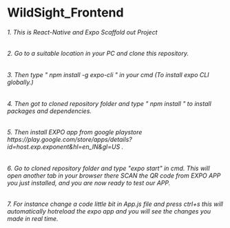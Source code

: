 # WildSight_Frontend

<h6>1. This is React-Native and Expo Scaffold out Project</h6>
<h6>2. Go to a suitable location in your PC and clone this repository.</h6>
<h6>3. Then type " npm install -g expo-cli " in your cmd  (To install expo CLI globally.)</h6>
<h6>4. Then got to cloned repository folder and type " npm install " to install packages and dependencies.</h6>
<h6>5. Then install EXPO app from google playstore https://play.google.com/store/apps/details?id=host.exp.exponent&hl=en_IN&gl=US . </h6>
<h6>6. Go to cloned repository folder and type "expo start" in cmd. This will open another tab in your browser there SCAN the QR code from EXPO APP you just  installed, and you are now ready to test our APP.</h6>
<h6>7. For instance change a code little bit in App.js file and press ctrl+s this will automatically hotreload the expo app and you will see the changes you made in real time.</h6>
